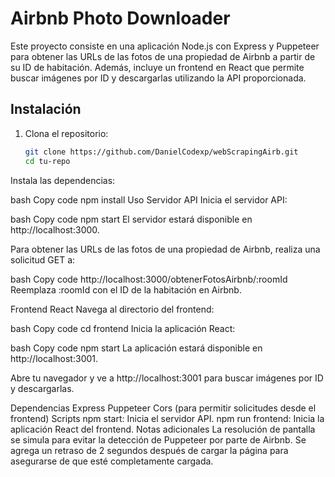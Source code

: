 # Airbnb Photo Downloader

Este proyecto consiste en una aplicación Node.js con Express y Puppeteer para obtener las URLs de las fotos de una propiedad de Airbnb a partir de su ID de habitación. Además, incluye un frontend en React que permite buscar imágenes por ID y descargarlas utilizando la API proporcionada.

## Instalación

1. Clona el repositorio:

   ```bash
   git clone https://github.com/DanielCodexp/webScrapingAirb.git
   cd tu-repo
Instala las dependencias:

bash
Copy code
npm install
Uso
Servidor API
Inicia el servidor API:

bash
Copy code
npm start
El servidor estará disponible en http://localhost:3000.

Para obtener las URLs de las fotos de una propiedad de Airbnb, realiza una solicitud GET a:

bash
Copy code
http://localhost:3000/obtenerFotosAirbnb/:roomId
Reemplaza :roomId con el ID de la habitación en Airbnb.

Frontend React
Navega al directorio del frontend:

bash
Copy code
cd frontend
Inicia la aplicación React:

bash
Copy code
npm start
La aplicación estará disponible en http://localhost:3001.

Abre tu navegador y ve a http://localhost:3001 para buscar imágenes por ID y descargarlas.

Dependencias
Express
Puppeteer
Cors (para permitir solicitudes desde el frontend)
Scripts
npm start: Inicia el servidor API.
npm run frontend: Inicia la aplicación React del frontend.
Notas adicionales
La resolución de pantalla se simula para evitar la detección de Puppeteer por parte de Airbnb.
Se agrega un retraso de 2 segundos después de cargar la página para asegurarse de que esté completamente cargada.
